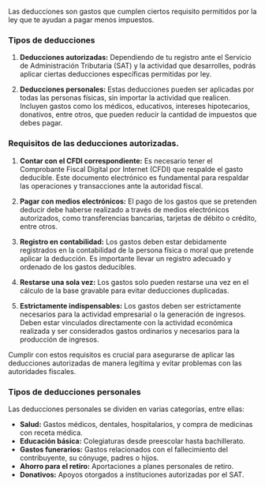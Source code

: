 Las deducciones son gastos  que cumplen ciertos requisito permitidos por la ley que te ayudan a pagar menos impuestos.

### Tipos de deducciones 

1. **Deducciones autorizadas:** Dependiendo de tu registro ante el Servicio de Administración Tributaria (SAT) y la actividad que desarrolles, podrás aplicar ciertas deducciones específicas permitidas por ley.

2. **Deducciones personales:** Estas deducciones pueden ser aplicadas por todas las personas físicas, sin importar la actividad que realicen. Incluyen gastos como los médicos, educativos, intereses hipotecarios, donativos, entre otros, que pueden reducir la cantidad de impuestos que debes pagar.

### Requisitos de las deducciones autorizadas. 

1. **Contar con el CFDI correspondiente:** Es necesario tener el Comprobante Fiscal Digital por Internet (CFDI) que respalde el gasto deducible. Este documento electrónico es fundamental para respaldar las operaciones y transacciones ante la autoridad fiscal.

2. **Pagar con medios electrónicos:** El pago de los gastos que se pretenden deducir debe haberse realizado a través de medios electrónicos autorizados, como transferencias bancarias, tarjetas de débito o crédito, entre otros.

3. **Registro en contabilidad:** Los gastos deben estar debidamente registrados en la contabilidad de la persona física o moral que pretende aplicar la deducción. Es importante llevar un registro adecuado y ordenado de los gastos deducibles.

4. **Restarse una sola vez:** Los gastos solo pueden restarse una vez en el cálculo de la base gravable para evitar deducciones duplicadas.

5. **Estrictamente indispensables:** Los gastos deben ser estrictamente necesarios para la actividad empresarial o la generación de ingresos. Deben estar vinculados directamente con la actividad económica realizada y ser considerados gastos ordinarios y necesarios para la producción de ingresos.

Cumplir con estos requisitos es crucial para asegurarse de aplicar las deducciones autorizadas de manera legítima y evitar problemas con las autoridades fiscales.

### Tipos de deducciones personales

Las deducciones personales se dividen en varias categorías, entre ellas:

- **Salud:** Gastos médicos, dentales, hospitalarios, y compra de medicinas con receta médica.
- **Educación básica:** Colegiaturas desde preescolar hasta bachillerato.
- **Gastos funerarios:** Gastos relacionados con el fallecimiento del contribuyente, su cónyuge, padres o hijos.
- **Ahorro para el retiro:** Aportaciones a planes personales de retiro.
- **Donativos:** Apoyos otorgados a instituciones autorizadas por el SAT.








